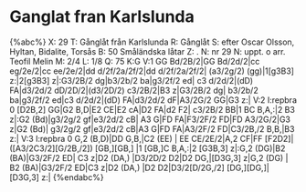 # Ganglat fran Karlslunda

{%abc%}
X: 29
T: Gånglåt från Karlslunda
R: Gånglåt
S: efter Oscar Olsson, Hyltan, Bidalite, Torsås
B: 50 Småländska låtar
Z: .
N: nr 29
N: uppt. o arr. Teofil Melin
M: 2/4
L: 1/8
Q: 75
K:G 
V:1
GG Bd/2B/2|GG Bd/2d/2|cc eg/2e/2|cc ee/2e/2|dd d/2f/2a/2f/2|dd d/2f/2a/2f/2|
(a3/2g/2) (gg)|1[g3B3] z:|2[g3B3] z|:G3/2B/2 dg|b3/2b/2 ba|g3/2f/2 ed|
c3 d/2d/2|(dD) FA|d3/2d/2 dD/2D/2|(d3/2D/2) c3/2B/2|B3 z|G3/2B/2 dg|
b3/2b/2 ba|g3/2f/2 ed|c3 d/2d/2|(dD) FA|d3/2d/2 dF|A3/2G/2 GG|G3 z:|
V:2
I:repbra 0
[D2B,2] GG|G2 B,D|E2 CE|E2 cA|D2 FA|d2 F2|
c3/2B/2 BB|1 BC B,A,:|2 B3 z|:G2 (Bd)|g3/2g/2 gf|e3/2d/2 cB|
A3 G|FD FA|F3/2F/2 FD|FD A3/2G/2|G3 z|G2 (Bd)|
g3/2g/2 gf|e3/2d/2 cB|A3 G|FD FA|A3/2F/2 FD|C3/2B,/2 B,B,|B3 z:|
V:3
I:repbra 0
G,2 (B,D)|DD G,B,|C2 (EE) | EE CE/2E/2|A,2 CF|FF [F2D2]|
([A3/2C3/2][G/2B,/2]) [GB,][GB,] |1 [GB,]C B,A,:|2 [G3B,3] z|:G,2 (DG)|B2 (BA)|G3/2F/2 ED|
C3 z|D2 (DA,) |D3/2D/2 D2|D2 DG,|[D3G,3] z|G,2 (DG) |
B2 (BA)|G3/2F/2 ED|C3 z|D2 (DA,) |D2 D2|D3/2[D/2G,/2] [DG,][DG,]|[D3G,3] z:|
{%endabc%}
